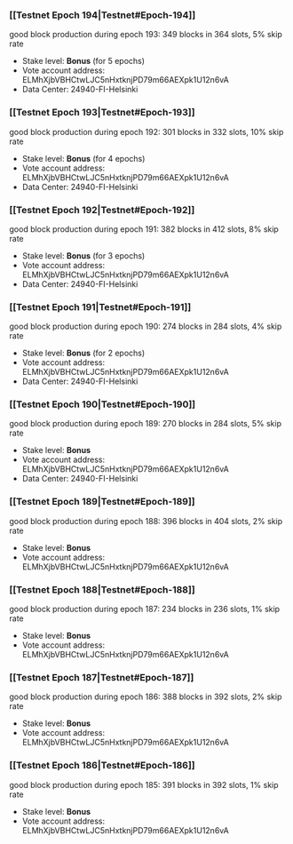 ### [[Testnet Epoch 194|Testnet#Epoch-194]]
good block production during epoch 193: 349 blocks in 364 slots, 5% skip rate
* Stake level: **Bonus** (for 5 epochs)
* Vote account address: ELMhXjbVBHCtwLJC5nHxtknjPD79m66AEXpk1U12n6vA
* Data Center: 24940-FI-Helsinki
### [[Testnet Epoch 193|Testnet#Epoch-193]]
good block production during epoch 192: 301 blocks in 332 slots, 10% skip rate
* Stake level: **Bonus** (for 4 epochs)
* Vote account address: ELMhXjbVBHCtwLJC5nHxtknjPD79m66AEXpk1U12n6vA
* Data Center: 24940-FI-Helsinki
### [[Testnet Epoch 192|Testnet#Epoch-192]]
good block production during epoch 191: 382 blocks in 412 slots, 8% skip rate
* Stake level: **Bonus** (for 3 epochs)
* Vote account address: ELMhXjbVBHCtwLJC5nHxtknjPD79m66AEXpk1U12n6vA
* Data Center: 24940-FI-Helsinki
### [[Testnet Epoch 191|Testnet#Epoch-191]]
good block production during epoch 190: 274 blocks in 284 slots, 4% skip rate
* Stake level: **Bonus** (for 2 epochs)
* Vote account address: ELMhXjbVBHCtwLJC5nHxtknjPD79m66AEXpk1U12n6vA
* Data Center: 24940-FI-Helsinki
### [[Testnet Epoch 190|Testnet#Epoch-190]]
good block production during epoch 189: 270 blocks in 284 slots, 5% skip rate
* Stake level: **Bonus**
* Vote account address: ELMhXjbVBHCtwLJC5nHxtknjPD79m66AEXpk1U12n6vA
* Data Center: 24940-FI-Helsinki
### [[Testnet Epoch 189|Testnet#Epoch-189]]
good block production during epoch 188: 396 blocks in 404 slots, 2% skip rate
* Stake level: **Bonus**
* Vote account address: ELMhXjbVBHCtwLJC5nHxtknjPD79m66AEXpk1U12n6vA
### [[Testnet Epoch 188|Testnet#Epoch-188]]
good block production during epoch 187: 234 blocks in 236 slots, 1% skip rate
* Stake level: **Bonus**
* Vote account address: ELMhXjbVBHCtwLJC5nHxtknjPD79m66AEXpk1U12n6vA
### [[Testnet Epoch 187|Testnet#Epoch-187]]
good block production during epoch 186: 388 blocks in 392 slots, 2% skip rate
* Stake level: **Bonus**
* Vote account address: ELMhXjbVBHCtwLJC5nHxtknjPD79m66AEXpk1U12n6vA
### [[Testnet Epoch 186|Testnet#Epoch-186]]
good block production during epoch 185: 391 blocks in 392 slots, 1% skip rate
* Stake level: **Bonus**
* Vote account address: ELMhXjbVBHCtwLJC5nHxtknjPD79m66AEXpk1U12n6vA